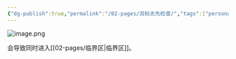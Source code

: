 ```yaml
---
{"dg-publish":true,"permalink":"/02-pages/双标志先检查/","tags":["personal/blog","os/process","os/thread"]}
---
```


![image.png](https://yelanyanyu-img-bed.oss-cn-hangzhou.aliyuncs.com/img/blog/2024/11/20241111210310.png)


会导致同时进入[[02-pages/临界区\|临界区]]。
